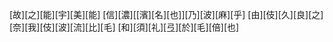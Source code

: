 [故][之][能][宇][美][能] [信][濃][[濱][名][也]][乃][波][麻][乎] [由][伎][久][良][之] [奈][我][伎][波][流][比][毛] [和][須][礼][弖][於][毛][倍][也]
